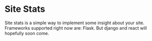 # Site Stats
Site stats is a simple way to implement some insight about your site. Frameworks supported right now are: Flask. But django and react will hopefully soon come.  

